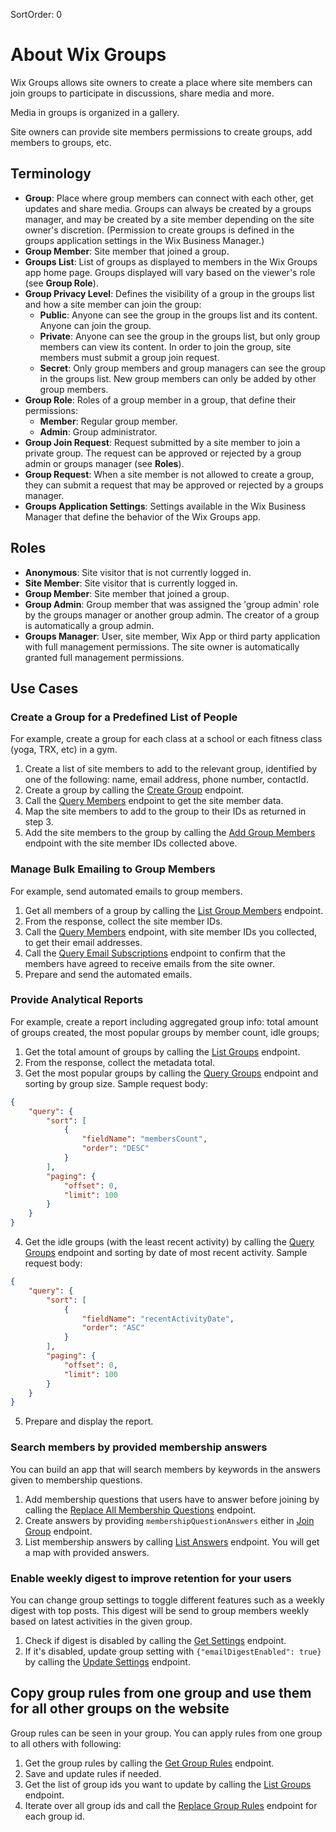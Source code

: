 SortOrder: 0
# About Wix Groups

Wix Groups allows site owners to create a place where site members can join groups to participate in discussions, share media and more.

Media in groups is organized in a gallery.

Site owners can provide site members permissions to create groups, add members to groups, etc.


## Terminology
- **Group**: Place where group members can connect with each other, get updates and share media. Groups can always be created by a groups manager, and may be created by a site member depending on the site owner's discretion. (Permission to create groups is defined in the groups application settings in the Wix Business Manager.)
- **Group Member**: Site member that joined a group.
- **Groups List**: List of groups as displayed to members in the Wix Groups app home page. Groups displayed will vary based on the viewer's role (see **Group Role**).
- **Group Privacy Level**: Defines the visibility of a group in the groups list and how a site member can join the group:
  - **Public**: Anyone can see the group in the groups list and its content. Anyone can join the group.
  - **Private**: Anyone can see the group in the groups list, but only group members can view its content. In order to join the group, site members must submit a group join request.
  - **Secret**: Only group members and group managers can see the group in the groups list. New group members can only be added by other group members.
- **Group Role**: Roles of a group member in a group, that define their permissions:
  - **Member**: Regular group member.
  - **Admin**: Group administrator.
- **Group Join Request**: Request submitted by a site member to join a private group. The request can be approved or rejected by a group admin or groups manager (see **Roles**).
- **Group Request**: When a site member is not allowed to create a group, they can submit a request that may be approved or rejected by a groups manager.
- **Groups Application Settings**: Settings available in the Wix Business Manager that define the behavior of the Wix Groups app.

## Roles
- **Anonymous**: Site visitor that is not currently logged in.
- **Site Member**: Site visitor that is currently logged in.
- **Group Member**: Site member that joined a group.
- **Group Admin**: Group member that was assigned the 'group admin' role by the groups manager or another group admin. The creator of a group is automatically a group admin.
- **Groups Manager**: User, site member, Wix App or third party application with full management permissions. The site owner is automatically granted full management permissions.


## Use Cases

### Create a Group for a Predefined List of People
For example, create a group for each class at a school or each fitness class (yoga, TRX, etc) in a gym.

1. Create a list of site members to add to the relevant group, identified by one of the following: name, email address, phone number, contactId.
2. Create a group by calling the [Create Group](https://dev.wix.com/api/rest/community/social-groups/group/create-group) endpoint.
3. Call the [Query Members](https://dev.wix.com/api/rest/members/members/query-members) endpoint to get the site member data.
4. Map the site members to add to the group to their IDs as returned in step 3.
5. Add the site members to the group by calling the [Add Group Members](https://dev.wix.com/api/rest/community/social-groups/group-member/add-group-members) endpoint with the site member IDs collected above.

### Manage Bulk Emailing to Group Members
For example, send automated emails to group members.

1. Get all members of a group by calling the [List Group Members](https://dev.wix.com/api/rest/community/social-groups/group-member/list-group-members) endpoint.
2. From the response, collect the site member IDs.
3. Call the [Query Members](https://dev.wix.com/api/rest/members/members/query-members) endpoint, with site member IDs you collected, to get their email addresses.
4. Call the [Query Email Subscriptions](https://dev.wix.com/api/rest/marketing/email-subscriptions/query-email-subscriptions) endpoint to confirm that the members have agreed to receive emails from the site owner.
5. Prepare and send the automated emails.

### Provide Analytical Reports
For example, create a report including aggregated group info: total amount of groups created, the most popular groups by member count, idle groups;

1. Get the total amount of groups by calling the [List Groups](https://dev.wix.com/api/rest/community/social-groups/group/list-groups) endpoint.
2. From the response, collect the metadata total.
3. Get the most popular groups by calling the [Query Groups](https://dev.wix.com/api/rest/community/social-groups/group/query-groups) endpoint and sorting by group size.
Sample request body:
```json
{
    "query": {
        "sort": [
            {
                "fieldName": "membersCount",
                "order": "DESC"
            }
        ],
        "paging": {
            "offset": 0,
            "limit": 100
        }
    }
}
```
4. Get the idle groups (with the least recent activity) by calling the [Query Groups](https://dev.wix.com/api/rest/community/social-groups/group/query-groups) endpoint and sorting by date of most recent activity.
Sample request body:
```json
{
    "query": {
        "sort": [
            {
                "fieldName": "recentActivityDate",
                "order": "ASC"
            }
        ],
        "paging": {
            "offset": 0,
            "limit": 100
        }
    }
}
```
5. Prepare and display the report.

### Search members by provided membership answers

You can build an app that will search members by keywords in the answers given to membership questions.

1. Add membership questions that users have to answer before joining by calling the [Replace All Membership Questions](https://dev.wix.com/api/rest/community/social-groups/membership-questions/replace-all-membership-questions) endpoint.
2. Create answers by providing `membershipQuestionAnswers` either in [Join Group](https://dev.wix.com/api/rest/community/social-groups/group-member/join-group) endpoint.
3. List membership answers by calling [List Answers](https://dev.wix.com/api/rest/community/social-groups/membership-questions/list-answers) endpoint. You will get a map with provided answers.

### Enable weekly digest to improve retention for your users

You can change group settings to toggle different features such as a weekly digest with top posts. This digest will be send to group members weekly based on latest activities in the given group.

1. Check if digest is disabled by calling the [Get Settings](https://dev.wix.com/api/rest/community/social-groups/settings/get-settings) endpoint.
2. If it's disabled, update group setting with `{"emailDigestEnabled": true}` by calling the [Update Settings](https://dev.wix.com/api/rest/community/social-groups/settings/update-settings) endpoint.

## Copy group rules from one group and use them for all other groups on the website

Group rules can be seen in your group. You can apply rules from one group to all others with following:

1. Get the group rules by calling the [Get Group Rules](https://dev.wix.com/api/rest/community/social-groups/group-rules/get-group-rules) endpoint.
2. Save and update rules if needed.
3. Get the list of group ids you want to update by calling the [List Groups](https://dev.wix.com/api/rest/community/social-groups/group/list-groups) endpoint.
4. Iterate over all group ids and call the [Replace Group Rules](https://dev.wix.com/api/rest/community/social-groups/group-rules/replace-group-rules) endpoint for each group id.
